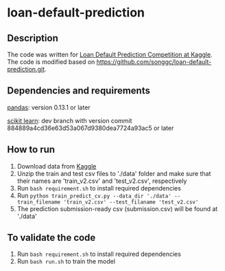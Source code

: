 loan-default-prediction
=======================

Description
-----------
The code was written for [Loan Default Prediction Competition at Kaggle](https://www.kaggle.com/c/loan-default-prediction). The code is modified based on https://github.com/songgc/loan-default-prediction.git. 

Dependencies and requirements
-----------------------------
[pandas](https://github.com/pydata/pandas):  version 0.13.1 or later

[scikit learn](https://github.com/scikit-learn/scikit-learn): dev branch with version commit 884889a4cd36e63d53a067d9380dea7724a93ac5 or later

How to run
----------
1. Download data from [Kaggle](https://www.kaggle.com/c/loan-default-prediction)
2. Unzip the train and test csv files to './data' folder and make sure that their names are 'train_v2.csv' and 'test_v2.csv', respectively
3. Run `bash requirement.sh` to install required dependencies 
4. Run `python train_predict_cv.py --data_dir './data' --train_filename 'train_v2.csv' --test_filaname 'test_v2.csv'`
5. The prediction submission-ready csv (submission.csv) will be found at './data' 

To validate the code
----------
1. Run `bash requirement.sh` to install required dependencies 
2. Run `bash run.sh` to train the model



